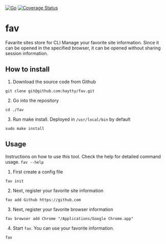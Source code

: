 [![Go](https://github.com/haytty/fav/actions/workflows/go.yml/badge.svg)](https://github.com/haytty/fav/actions/workflows/go.yml)
[![Coverage Status](https://coveralls.io/repos/github/haytty/fav/badge.svg?branch=master)](https://coveralls.io/github/haytty/fav?branch=master)

# fav
Favarite sites store for CLI
Manage your favorite site information.
Since it can be opened in the specified browser, it can be opened without sharing session information.

## How to install
1. Download the source code from Github
```
git clone git@github.com:haytty/fav.git
```
2. Go into the repository
```
cd ./fav
```
3. Run make install.
Deployed in `/usr/local/bin` by default
```
sudo make install
```

## Usage
Instructions on how to use this tool.
Check the help for detailed command usage. `fav --help`

1. First create a config file
```
fav init
```

2. Next, register your favorite site information
```
fav add Github https://github.com
```

3. Next, register your favorite browser information
```
fav browser add Chrome "/Applications/Google Chrome.app"
```

4. Start `fav`. You can use your favorite information.
```
fav
```

